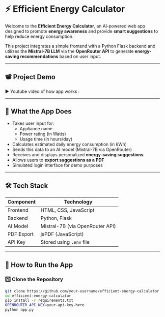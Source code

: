 # ⚡ Efficient Energy Calculator

Welcome to the **Efficient Energy Calculator**, an AI-powered web app designed to promote **energy awareness** and provide **smart suggestions** to help reduce energy consumption.

This project integrates a simple frontend with a Python Flask backend and utilizes the **Mistral-7B LLM** via the **OpenRouter API** to generate **energy-saving recommendations** based on user input.

---

## 📽️ Project Demo

▶️   Youtube video of how app works : 

---

## 🧠 What the App Does

- Takes user input for:
  - Appliance name
  - Power rating (in Watts)
  - Usage time (in hours/day)
- Calculates estimated daily energy consumption (in kWh)
- Sends this data to an AI model (Mistral-7B via OpenRouter)
- Receives and displays personalized **energy-saving suggestions**
- Allows users to **export suggestions as a PDF**
- Simulated login interface for demo purposes

---

## 🛠️ Tech Stack

| Component  | Technology         |
|------------|--------------------|
| Frontend   | HTML, CSS, JavaScript |
| Backend    | Python, Flask      |
| AI Model   | Mistral-7B (via OpenRouter API) |
| PDF Export | jsPDF (JavaScript) |
| API Key    | Stored using `.env` file |

---

## 🚀 How to Run the App

### 1️⃣ Clone the Repository

```bash
git clone https://github.com/your-username/efficient-energy-calculator.git
cd efficient-energy-calculator
pip install -r requirements.txt
OPENROUTER_API_KEY=your-api-key-here
python app.py
